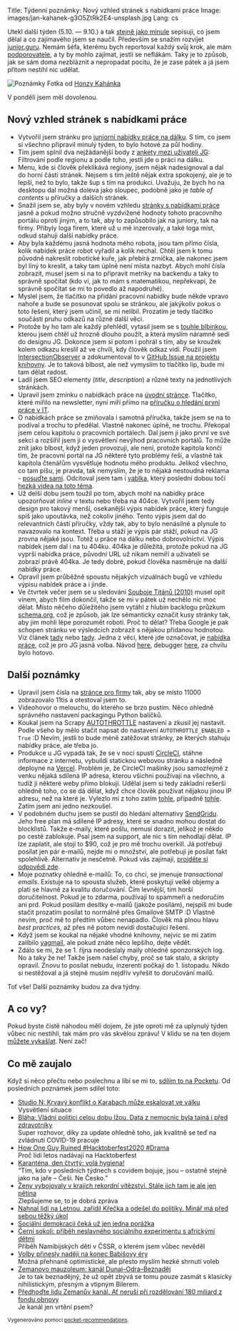 Title: Týdenní poznámky: Nový vzhled stránek s nabídkami práce
Image: images/jan-kahanek-g3O5ZtRk2E4-unsplash.jpg
Lang: cs


Utekl další týden (5.10. — 9.10.) a tak [stejně jako minule]({filename}/2020-10-02_tydenni-poznamky-nabidky-prace-podle-regionu.md) sepisuji, co jsem dělal a co zajímavého jsem se naučil. Především se snažím rozvíjet [junior.guru](https://junior.guru/). Nemám šéfa, kterému bych reportoval každý svůj krok, ale mám [podporovatele](https://junior.guru/donate/), a ty by mohlo zajímat, jestli se neflákám. Taky je to způsob, jak se sám doma nezbláznit a nepropadat pocitu, že je zase pátek a já jsem přitom nestihl nic udělat.

![Poznámky]({static}/images/jan-kahanek-g3O5ZtRk2E4-unsplash.jpg)
Fotka od [Honzy Kahánka](https://unsplash.com/@honza_kahanek)

V pondělí jsem měl dovolenou.

## Nový vzhled stránek s nabídkami práce

- Vytvořil jsem stránku pro [juniorní nabídky práce na dálku](https://junior.guru/jobs/remote/). S tím, co jsem si všechno připravil minulý týden, to bylo hotové za půl hodiny.
- Tím jsem splnil dva nejžádanější body z [ankety mezi uživateli JG](https://www.facebook.com/groups/junior.guru/permalink/450085692581710/): Filtrování podle regionu a podle toho, jestli jde o práci na dálku.
- Menu, kde si člověk překlikává regiony, jsem nějak nadesignoval a dal do horní části stránek. Nejsem s tím ještě nějak extra spokojený, ale je to lepší, než to bylo, takže šup s tím na produkci. Uvažuju, že bych ho na desktopu dal možná doleva jako sloupec, podobně jako je _table of contents_ u příručky a dalších stránek.
- Snažil jsem se, aby byly v novém vzhledu [stránky s nabídkami práce](https://junior.guru/jobs/) jasně a pokud možno stručně vyzdvižené hodnoty tohoto pracovního portálu oproti jiným, a to tak, aby to zapůsobilo jak na juniory, tak na firmy. Přibyly loga firem, které už u mě inzerovaly, a také loga míst, odkud stahuji další nabídky práce.
- Aby byla každému jasná hodnota mého robota, jsou tam přímo čísla, kolik nabídek práce robot vyřadil a kolik nechal. Chtěl jsem k tomu původně nakreslit robotické kuře, jak přebírá zrníčka, ale nakonec jsem byl líný to kreslit, a taky tam úplně není místa nazbyt. Abych mohl čísla zobrazit, musel jsem si na to připravit metriky na backendu a taky to správně spočítat (kdo ví, jak to mám s matematikou, nepřekvapí, že správně spočítat se mi to povedlo až napodruhé).
- Myslel jsem, že tlačítko na přidání pracovní nabídky bude někde vpravo nahoře a bude se posunovat spolu se stránkou, ale jakýkoliv pokus o toto řešení, který jsem učinil, se mi nelíbil. Prozatím je tedy tlačítko součástí pruhu odkazů na různé další věci.
- Protože by ho tam ale každý přehlédl, vytasil jsem se s [touhle blbinkou](https://roughnotation.com/), kterou jsem chtěl už hrozně dlouho použít, a která myslím náramně sedí do designu JG. Dokonce jsem si potom i pohrál s tím, aby se kroužek kolem odkazu kreslil až ve chvíli, kdy člověk odkaz vidí. Použil jsem [IntersectionObserver](https://developer.mozilla.org/en-US/docs/Web/API/Intersection_Observer_API) a zdokumentoval to v [GitHub Issue na projektu knihovny](https://github.com/rough-stuff/rough-notation/issues/51#issuecomment-705472507). Je to taková blbost, ale než vymyslím to tlačítko líp, bude mi tam dělat radost.
- Ladil jsem SEO elementy (_title_, _description_) a různé texty na jednotlivých stránkách.
- Upravil jsem zmínku o nabídkách práce na [úvodní stránce](https://junior.guru/). Tlačítko, které mířilo na newsletter, nyní míří přímo na [příručku o hledání první práce v IT](https://junior.guru/candidate-handbook/).
- O nabídkách práce se zmiňovala i samotná příručka, takže jsem se na to podíval a trochu to předělal. Vlastně nakonec úplně, ne trochu. Překopal jsem celou kapitolu o pracovních portálech. Dal jsem ji jako první ve své sekci a rozšířil jsem ji o vysvětlení nevýhod pracovních portálů. To může znít jako blbost, když jeden provozuji, ale není, protože kapitola končí tím, že pracovní portál na JG některé tyto problémy řeší, a vlastně tak kapitola čtenářům vysvětluje hodnotu mého produktu. Jelikož všechno, co tam píšu, je pravda, tak nemyslím, že je to nějaká nestoudná reklama - [posuďte sami](https://junior.guru/candidate-handbook/#job-boards). Odcitoval jsem tam i [yablka](https://www.youtube.com/watch?v=Ictmhp2uJu8), který poslední dobou točí [hezká videa na toto téma](https://twitter.com/yablko/status/1301811097159245825).
- Už delší dobu jsem toužil po tom, abych mohl na nabídky práce upozorňovat _inline_ v textu nebo třeba na 404ce. Vytvořil jsem tedy design pro takový menší, osekanější výpis nabídek práce, který funguje spíš jako upoutávka, než cokoliv jiného. Tento výpis jsem dal do relevantních částí příručky, vždy tak, aby to bylo nenásilné a plynule to navazovalo na kontext. Třeba u stáží je výpis pár stáží, pokud na JG zrovna nějaké jsou. Totéž u práce na dálku nebo dobrovolnictví. Výpis nabídek jsem dal i na tu 404ku. 404ka je důležitá, protože pokud na JG vyprší nabídka práce, původní URL už nikam nemíří a uživateli se zobrazí právě 404ka. Je tedy dobré, pokud člověka nasměruje na další nabídky práce.
- Opravil jsem průběžně spoustu nějakých vizuálnách bugů ve vzhledu výpisu nabídek práce a i jinde.
- Ve čtvrtek večer jsem se u sledování [Souboje Titánů (2010)](https://www.csfd.cz/film/236434-souboj-titanu/prehled/) musel opít vínem, abych film dokončil, takže se mi v pátek už nechělo nic moc dělat. Místo něčeho důležitého jsem vytáhl z hlubin backlogu průzkum [schema.org](https://schema.org/), což je způsob, jak lze sémanticky označit kusy stránky tak, aby jim mohli lépe porozumět roboti. Proč to dělat? Třeba Google je pak schopen stránku ve výsledcích zobrazit s nějakou přidanou hodnotou. Viz článek [tady](https://moz.com/learn/seo/schema-structured-data) nebo [tady](https://www.semrush.com/blog/what-is-schema-beginner-s-guide-to-structured-data/). Jedna z věcí, které jde označovat, je [nabídka práce](https://schema.org/JobPosting), což je pro JG jasná volba. Návod [here](https://schema.org/docs/gs.html), debugger [here](https://search.google.com/test/rich-results), za chvilu bylo hotovo.


## Další poznámky

- Upravil jsem čísla na [stránce pro firmy](https://junior.guru/hire-juniors/) tak, aby se místo 11000 zobrazovalo 11tis a otestoval jsem to.
- Videohovor o melouchu, do kterého se brzo pustím. Něco ohledně správného nastavení packagingu Python balíčků.
- Koukal jsem na Scrapy [AUTOTHROTTLE](https://docs.scrapy.org/en/latest/topics/autothrottle.html) nastavení a zkusil jej nastavit. Podle všeho by mělo stačit napsat do nastavení `AUTOTHROTTLE_ENABLED = True` :D Nevím, jestli to bude méně zatěžovat stránky, ze kterých stahuju nabídky práce, ale třeba jo.
- Produkce u JG vypadá tak, že se v noci spustí [CircleCI](https://circleci.com/), stáhne informace z internetu, vybuildí statickou webovou stránku a následně deployne na [Vercel](https://vercel.com/). Problém je, že CircleCI mašinky jsou samozřejmě z venku nějaká sdílená IP adresa, kterou všichni používají na všechno, a tudíž ji některé weby přímo blokují. Udělal jsem si tedy základní rešerši ohledně toho, co se dá dělat, když chce člověk používat nějakou jinou IP adresu, než na které je. Vylezlo mi z toho zatím [tohle](https://www.scrapehero.com/make-anonymous-requests-using-tor-python/), případně [tohle](https://www.khalidalnajjar.com/stealthy-crawling-using-scrapy-tor-and-privoxy/). Zatím jsem ani jedno nezkoušel.
- V podobném duchu jsem se pustil do hledání alternativy [SendGridu](https://sendgrid.com/). Jeho free plan má sdílené IP adresy, které se snadno mohou dostat do blocklistů. Takže e-maily, které pošlu, nemusí dorazit, jelikož je někdo po cestě zablokuje. Psal jsem na support, ale nic s tím nehodlají dělat. IP lze zaplatit, ale stojí to $90, což je pro mě trochu overkill. Já potřebuji posílat jen pár e-mailů, nejde mi o množství, ale potřebuji je posílat fakt spolehlivě. Alternativ je nesčetně. Pokud vás zajímají, [projděte si odpovědi zde](https://twitter.com/honzajavorek/status/1313411971044257792).
- Moje poznatky ohledně e-mailů: To, co chci, se jmenuje _transactional emails_. Existuje na to spousta služeb, které poskytují velké objemy a platí se hlavně za kvalitu doručování. Čím levnější, tím horší doručitelnost. Pokud je to zdarma, používají to spammeři a nedoručím ani prd. Pokud posílám desítky e-mailů (jakože posílám), nejspíš mi bude stačit prozatím posílat to normálně přes Gmailové SMTP :D Vlastně nevím, proč mě to předtím vůbec nenapadlo. Člověk má plnou hlavu _best practices_, až přes ně potom nevidí dostačující řešení.
- Když jsem se koukal na nějaké vhodné knihovny, nejvíc se mi zatím zalíbilo [yagmail](https://github.com/kootenpv/yagmail), ale pokud znáte něco lepšího, dejte vědět.
- Zdálo se mi, že se 1. října neodeslaly maily ohledně sponzorských log. No a taky že ne! Takže jsem našel chyby, proč se tak stalo, a skripty opravil. Znovu to posílat nebudu, inzerenti počkají do 1. listopadu. Nikdo si nestěžoval a já stejně musím nejdřív vyřešit to doručování mailů.

Toť vše! Další poznámky budou za dva týdny.


## A co vy?

Pokud byste čistě náhodou měli dojem, že jste oproti mě za uplynulý týden vůbec nic nestihli, tak mám pro vás skvělou zprávu! V klidu se na ten dojem [můžete vykašlat]({filename}/2020-06-04_neni-to-zavod.md). Není zač!


## Co mě zaujalo

Když si něco přečtu nebo poslechnu a líbí se mi to, [sdílím to na Pocketu](https://getpocket.com/@honzajavorek). Od posledních poznámek jsem sdílel toto:

- [Studio N: Krvavý konflikt o Karabach může eskalovat ve válku](https://getpocket.com/redirect?&url=https%3A%2F%2Fdenikn.cz%2F452462%2Fstudio-n-krvavy-konflikt-o-karabach-muze-eskalovat-ve-valku%2F%3Fref%3Dlist&h=ba47c181ad57d7b5a043168f3ddfba737db69211507857f65fc43a84717ebd21)<br>Vysvětlení situace
- [Bláha: Vládní politici celou dobu lžou. Data z nemocnic byla tajná i před zdravotníky](https://getpocket.com/redirect?&url=https%3A%2F%2Fvideo.aktualne.cz%2Fdvtv%2Fblaha-vladni-politici-celou-dobu-lzou-data-z-nemocnic-byla-t%2Fr%7E3f29d4f8042411ebb115ac1f6b220ee8%2F&h=e769466a84e0a897f4e06abf7068658e4687e56d243b89bac1e175036b1f5473)<br>Super rozhovor, díky za update ohledně toho, jak kvalitně se teď na zvládnutí COVID-19 pracuje
- [How One Guy Ruined #Hacktoberfest2020 #Drama](https://getpocket.com/redirect?&url=https%3A%2F%2Fjoel.net%2Fhow-one-guy-ruined-hacktoberfest2020-drama&h=4c175e25be6cee8b1e5a724ed4da186dee0b0f5d84ee939b7965567b9fd9ad04)<br>Proč lidi letos nadávají na Hacktoberfest
- [Karanténa, den čtvrtý: volá hygiena!](https://getpocket.com/redirect?&url=https%3A%2F%2Fwww.irozhlas.cz%2Fkomentare%2Fcovid-koronavirus-karantena-hygienicka-stanice-erouska_2010012215_jab&h=c6233a527f0add8d5877222e174701e0a4829ee1f475ae27ba570aab8cf5291f)<br>“Tím, kdo v posledních týdnech s covidem bojuje, jsou – ostatně stejně jako na jaře – Češi. Ne Česko.”
- [Ženy vybojovaly v krajích rekordní vítězství. Stále jich tam je ale jen pětina](https://getpocket.com/redirect?&url=https%3A%2F%2Fzpravy.aktualne.cz%2Fdomaci%2Fzeny-vybojovaly-v-krajich-rekordni-vitezstvi-stale-je-jich-a%2Fr%7E6a3b9122062211ebb408ac1f6b220ee8%2F&h=472e2c10b17c40a307861e7d896a64f97a304d6d775313af2218a5c31acc9a90)<br>Zlepšujeme se, to je dobrá zpráva
- [Nahnal lidi na Letnou, zařídil Křečka a odešel do politiky. Minář má před sebou těžký úkol](https://getpocket.com/redirect?&url=https%3A%2F%2Fa2larm.cz%2F2020%2F10%2Fnahnal-lidi-na-letnou-zaridil-krecka-a-odesel-do-politiky-minar-ma-pred-sebou-tezky-ukol%2F&h=a80a0d88260644df445700bee20325ceb09e2d10400c89604c1fea4515b7ee31)
- [Sociální demokracii čeká už jen jedna porážka](https://getpocket.com/redirect?&url=https%3A%2F%2Fdenikreferendum.cz%2Fclanek%2F31732-socialni-demokracii-ceka-uz-jen-jedna-porazka%3Ffbclid%3DIwAR0SxRoLwfU32fBIsknoOywuNsBWTM6304AjdpT37Ez7fxQn1PKFw5LNYcs&h=6f08fa55240654fc3f084e29e313c008d43203d7b4c7e911d9de63241b0abd81)
- [Černí sokoli: příběh neslavného sociálního experimentu s africkými dětmi](https://getpocket.com/redirect?&url=https%3A%2F%2Ffinmag.penize.cz%2Frecenze%2F420789-cerni-sokoli-pribeh-neslavneho-socialniho-experimentu-s-africkymi-detmi&h=7fb2a37802d2b850bab64fad938d6b5980ac527b48a15fb459d4572ab16d32c1)<br>Příběh Namibijských dětí v ČSSR, o kterém jsem vůbec nevěděl
- [Volby přinesly naději na konec Babišovy éry](https://getpocket.com/redirect?&url=https%3A%2F%2Fdenikreferendum.cz%2Fclanek%2F31729-volby-prinesly-nadeji-na-konec-babisovy-ery%3Ffbclid%3DIwAR1vBiipVFAqFGaZFWk12mpQoSVwgcJkzLdNpxmMUpFmLox6lsT_IhpYb7M&h=770cd23d4d586abb026dc76c6e0091fb67a8fb828328f7c34a393f1b913d6e60)<br>Možná přehnaně optimistické, ale přesto myslím hezké shrnutí voleb
- [Zemanovo mauzoleum: kanál Dunaj–Odra–Beznaděj](https://getpocket.com/redirect?&url=https%3A%2F%2Fa2larm.cz%2F2020%2F10%2Fzemanovo-mauzoleum-kanal-dunaj-odra-beznadej%2F&h=9d5ebfb604b63e304b76e67f1be524003b32516d144f165acd5dbbba1e4ed968)<br>Je to tak beznadějný, že už opět zbývá se tomu pouze zasmát s klasicky nihilistickým, přesným a vtipným Bilerem.
- [Předhoďte lidu Zemanův kanál. Ať neruší při rozdělování 180 miliard z fondu obnovy](https://getpocket.com/redirect?&url=https%3A%2F%2Fnazory.aktualne.cz%2Fkomentare%2Fpredhodte-lidu-zemanuv-kanal-at-nerusi-pri-rozdelovani-180-m%2Fr%7E88271988073811eb9d470cc47ab5f122%2F&h=6aa09f32eafac79d6b0690622bb4b88fc7a7d840b1f6498d853b4da41b2f8651)<br>Je kanál jen vrtění psem?

<small>Vygenerováno pomocí <a href="https://pypi.org/project/pocket-recommendations/">pocket-recommendations</a>.</small>
